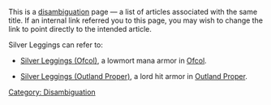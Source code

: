 This is a [disambiguation](:Category:_Disambiguation.md "wikilink") page
— a list of articles associated with the same title. If an internal link
referred you to this page, you may wish to change the link to point
directly to the intended article.

Silver Leggings can refer to:

-   [Silver Leggings (Ofcol)](Silver_Leggings_(Ofcol) "wikilink"), a
    lowmort mana armor in [Ofcol](:Category:_Ofcol.md "wikilink").

<!-- -->

-   [Silver Leggings (Outland
    Proper)](Silver_Leggings_(Outland_Proper) "wikilink"), a lord hit
    armor in [Outland Proper](:Category:Outland_Proper.md "wikilink").

[Category: Disambiguation](Category:_Disambiguation "wikilink")
